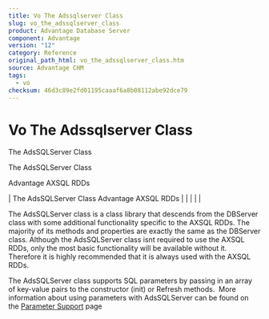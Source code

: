 ```yaml
---
title: Vo The Adssqlserver Class
slug: vo_the_adssqlserver_class
product: Advantage Database Server
component: Advantage
version: "12"
category: Reference
original_path_html: vo_the_adssqlserver_class.htm
source: Advantage CHM
tags:
  - vo
checksum: 46d3c89e2fd01195caaaf6a8b08112abe92dce79
---
```


# Vo The Adssqlserver Class

The AdsSQLServer Class

The AdsSQLServer Class

Advantage AXSQL RDDs

| The AdsSQLServer Class  Advantage AXSQL RDDs |  |  |  |  |

The AdsSQLServer class is a class library that descends from the DBServer class with some additional functionality specific to the AXSQL RDDs. The majority of its methods and properties are exactly the same as the DBServer class. Although the AdsSQLServer class isnt required to use the AXSQL RDDs, only the most basic functionality will be available without it. Therefore it is highly recommended that it is always used with the AXSQL RDDs.

The AdsSQLServer class supports SQL parameters by passing in an array of key-value pairs to the constructor (init) or Refresh methods.  More information about using parameters with AdsSQLServer can be found on the [Parameter Support](vo_axsql_parameters.md) page

